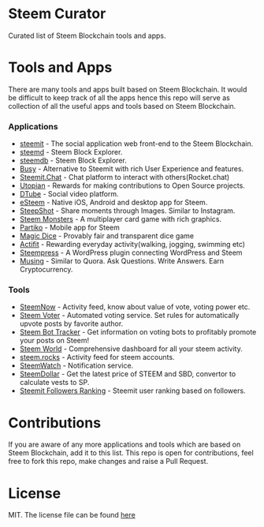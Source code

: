 # Steem Curator

Curated list of Steem Blockchain tools and apps.

# Tools and Apps

There are many tools and apps built based on Steem Blockchain. It would be difficult to keep track of all the apps hence this repo will serve as collection of all the useful apps and tools based on Steem Blockchain.

### Applications
* [steemit](https://steemit.com) - The social application web front-end to the Steem Blockchain.
* [steemd](https://steemd.com) - Steem Block Explorer.
* [steemdb](https://steemdb.com) - Steem Block Explorer.
* [Busy](https://busy.org) - Alternative to Steemit with rich User Experience and features.
* [Steemit.Chat](https://steemit.chat) - Chat platform to interact with others(Rocket.chat)
* [Utopian](https://utopian.io/) - Rewards for making contributions to Open Source projects.
* [DTube](https://d.tube/) - Social video platform.
* [eSteem](https://esteem.app/) - Native iOS, Android and desktop app for Steem.
* [SteepShot](https://steepshot.io/) - Share moments through Images. Similar to Instagram.
* [Steem Monsters](https://steemmonsters.com/) - A multiplayer card game with rich graphics.
* [Partiko](https://partiko.app/) - Mobile app for Steem
* [Magic Dice](https://magic-dice.com/) - Provably fair and transparent dice game
* [Actifit](https://actifit.io/) - Rewarding everyday activity(walking, jogging, swimming etc)
* [Steempress](https://wordpress.org/plugins/steempress/) - A WordPress plugin connecting WordPress and Steem
* [Musing](https://musing.io/) - Similar to Quora. Ask Questions. Write Answers. Earn Cryptocurrency.

### Tools
* [SteemNow](https://steemnow.com/) - Activity feed, know about value of vote, voting power etc.
* [Steem Voter](https://steemvoter.com/) - Automated voting service. Set rules for automatically upvote posts by favorite author.
* [Steem Bot Tracker](https://s3.amazonaws.com/yabapmatt/bottracker/bottracker.html) - Get information on voting bots to profitably promote your posts on Steem!
* [Steem World](https://steemworld.org) - Comprehensive dashboard for all your steem activity.
* [steem.rocks](http://steem.rocks) - Activity feed for steem accounts.
* [SteemWatch](https://steemwatch.com) - Notification service.
* [SteemDollar](http://www.steemdollar.com/) - Get the latest price of STEEM and SBD, convertor to calculate vests to SP.
* [Steemit Followers Ranking](http://mysteemitfriends.online/followers.php) - Steemit user ranking based on followers.

# Contributions

If you are aware of any more applications and tools which are based on Steem Blockchain, add it to this list. This repo is open for contributions, feel free to fork this repo, make changes and raise a Pull Request.

# License

MIT. The license file can be found [here](LICENSE)
